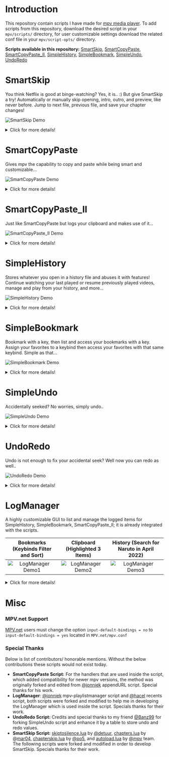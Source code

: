 # Introduction
This repository contain scripts I have made for [mpv media player](https://github.com/mpv-player/mpv/).
To add scripts from this repository, download the desired script in your `mpv/scripts/` directory, for user customizable settings download the related conf file in your `mpv/script-opts/` directory.

**Scripts available in this repository:**
[SmartSkip](https://github.com/Eisa01/mpv-scripts#smartskip), [SmartCopyPaste](https://github.com/Eisa01/mpv-scripts#smartcopypaste), [SmartCopyPaste_II](https://github.com/Eisa01/mpv-scripts#smartcopypaste_ii), [SimpleHistory](https://github.com/Eisa01/mpv-scripts#simplehistory), [SimpleBookmark](https://github.com/Eisa01/mpv-scripts#simplebookmark), [SimpleUndo](https://github.com/Eisa01/mpv-scripts#simpleundo), [UndoRedo](https://github.com/Eisa01/mpv-scripts#undoredo)

# SmartSkip
You think Netflix is good at binge-watching? Yes, it is.. :) But give SmartSkip a try!
Automatically or manually skip opening, intro, outro, and preview, like never before. Jump to next file, previous file, and save your chapter changes!

![SmartSkip Demo](https://raw.githubusercontent.com/Eisa01/mpv-scripts/master/.misc/smartskip_demo1.webp)
<details>
<Summary>Click for more details!</Summary>

### Default Keybinds
Below default keybinds can be changed using the script conf file, or through script-opts by referring to the names that do not contain spaces.

| Keybind                        | Name                             | Description                                                       |
|-------------------------------------|----------------------------------|-------------------------------------------------------------------|
| `>`                             | smart-next                       | Skips using silence-skip > chapter-next > playlist-next, based on configurable variables     |
| `<`                             | smart-prev                       | Jumps to beginning > previous chapter > previous playlist, based on configurable variables   |
| `?`                             | silence-skip                     | Skips until a silence is detected based on configurable variables                                    |
| `ctrl+right`                     | chapter-next                     | Jumps to next chapter > to next playlist                            |
| `ctrl+left`                      | chapter-prev                     | Jumps to previous chapter > to beginning > to previous playlist     |
| `smart-next`, `enter`, `y`          | Proceed Auto-Skip             | Proceeds Auto-Skip when countdown is started             |
| `smart-prev`, `pause`, `esc`, `n`    | Cancel Auto-Skip             | Cancels Auto-Skip when countdown is started              |
| `ctrl+.`                        | toggle-autoskip                  | Enables or disables Auto-Skip during playback for the current mpv session                            |
| `alt+.`                         | toggle-category-autoskip         | Enables or disables a chapter for Auto-Skip during playback for the current mpv session              |
| ` `                            | toggle-autoload                   | Enables or disables autoload during playback for the current mpv session                             |
| `n`                            | add-chapter                       | Add a chapter for the reached position                                   |
| `alt+n`                         | remove-chapter                    | Removes the current chapter                                              |
| `ctrl+n`                        | write-chapters                    | jumps to the previous available filter based on configured filters       |
| `alt+s` / `alt+S`                  | edit-chapter                     | Renames the current chapter (requires [user-input-module](https://github.com/CogentRedTester/mpv-user-input) )     |
| ` `                              | bake-chapters                   | Merge the changes of chapters for the file inside mkv file                |

### Main Features
* **Smart Next / Prev:** Automatically triggers Skip to Silence, Chapter Next/ Prev, or Playlist Next/ Prev based on configurable parameters.
- **Skip to Silence:** If the file you are watching is not chaptered, skipping to silence will attempt to skip the intro and outro by finding the silence in the file (optionally: chapter automatically created).
- **Auto Skip**: If the file you are watching has organized chapters, any opening, ending sound can be automatically skipped after your **preferred countdown** time.
- **Chapters Modification:** Create, remove, edit chapters,  and then save changes into an external file or bake them into the mkv file.
- **Chapter Next / Prev:** Go to next chapter, if no chapters available go to next playlist, and vise-versa (like the good times with MPC-HC).
- **Autoload**: Basically, if you are not using mpv's autoload script, this is bundled along for convenience and for the possibility to add more features in the future.
- **Customization:** Tons of user customizable settings that can even change the behavior and priority of smart-next, smart-prev, auto-skip, and more!
- **OSD** (On Screen Display): Displays a proper OSD for the actions preformed through SmartSkip.
- **More:** This is not all! Explore the conf file to learn more about the possibilities you are missing out...
### Compatibility
- Works on all of mpv supported platforms.
</details>

# SmartCopyPaste
Gives mpv the capability to copy and paste while being smart and customizable... 

![SmartCopyPaste Demo](https://raw.githubusercontent.com/Eisa01/mpv-scripts/master/.misc/smartcopypaste_demo1.webp)
<details>
<Summary>Click for more details!</Summary>

### Default Keybinds
The following are the default keybinds, they can be changed in the conf file of the script or using script-opts by referring to the name.
| Keybind                        | Name                             | Description                                                       |
|--------------------------------|----------------------------------|-------------------------------------------------------------------|
| `ctrl+c` / `ctrl+C` / `meta+c` / `meta+C`                   | copy                   | copies file path / URI with resume time using the configured smart behavior.     |
| `ctrl+v` / `ctrl+V` / `meta+v` / `meta+V`                     | paste                | pastes and run into mpv from the clipboard using the configured smart behavior.        |
| `ctrl+alt+c` / `ctrl+alt+C` / `meta+alt+c` / `meta+alt+C`                        | copy-specific           | copies the file path without the reached time or based on the configured specific copy behavior.  |
| `ctrl+alt+v` / `ctrl+alt+V` / `meta+alt+v` / `meta+alt+V`                            | paste-specific                        | pastes and appends the video file into playlist or based on the configured specific paste behavior.                                                                             |
### Main Features
- **Copy and Paste:** Adds copy and paste to mpv for any file, like (urls, torrents, images, subtitles, audio files, video paths)
- **Multi-Paste:** Capability to paste a list of supported items seperated by new line to generate a playlist and conduct different actions depending on the files pasted.
- **youtube-dl Extension Support:** Immediately paste links without finding exact video address for youtube and any other youtube-dl extension supported sites.
- **Peerflix / WebTorrent Extension Support:** Immediately paste torrent links or magnet links when proper extensions are installed.
- **Customization:** Tons of user customizable settings that can even change the behavior and priority of copy and paste actions.
- **OSD** (On Screen Display): Displays any SmartCopyPaste action within mpv.
- **More:** This is not all! Explore the conf file to learn more about the possibilities you are missing out...
### Compatibility
- Windows OS (default powershell, customizable / can be changed in the settings inside the script).
- MAC OS (default pbcopy and pbpaste, customizable / can be changed in the settings inside the script).
- Linux OS (default xclip, customizable / can be changed in the settings inside the script).
</details>

# SmartCopyPaste_II
Just like SmartCopyPaste but logs your clipboard and makes use of it...

![SmartCopyPaste_II Demo](https://raw.githubusercontent.com/Eisa01/mpv-scripts/master/.misc/smartcopypaste_ii_demo1.webp)
<details>
<Summary>Click for more details!</Summary>

### Default Keybinds
The following are the default keybinds, they can be changed in the conf file of the script or using script-opts by referring to the name.
| Keybind                        | Name                             | Description                                                       |
|--------------------------------|----------------------------------|-------------------------------------------------------------------|
| `ctrl+c` / `ctrl+C` / `meta+c` / `meta+C`                   | copy                   | copies file path / URI with resume time using the configured smart behavior.     |
| `ctrl+v` / `ctrl+V` / `meta+v` / `meta+V`                     | paste                | pastes and run into mpv from the clipboard using the configured smart behavior.        |
| `ctrl+alt+c` / `ctrl+alt+C` / `meta+alt+c` / `meta+alt+C`                        | copy-specific           | copies the file path without the reached time or based on the configured specific copy behavior.  |
| `ctrl+alt+v` / `ctrl+alt+V` / `meta+alt+v` / `meta+alt+V`                            | paste-specific                        | pastes and appends the video file into playlist or based on the configured specific paste behavior.                                                                             |
| `c` / `C`                            | open-list                               | opens Clipboard list [(LogManager)](https://github.com/Eisa01/mpv-scripts#logmanager)                                               |
### Main Features
- **Copy and Paste:** Adds copy and paste to mpv for any file, like (urls, torrents, images, subtitles, audio files, video paths)
- **Multi-Paste:** Capability to paste a list of supported items seperated by new line to generate a playlist and conduct different actions depending on the files pasted.
- **youtube-dl Extension Support:** Immediately paste links without finding exact video address for youtube and any other youtube-dl extension supported sites.
- **Peerflix / WebTorrent Extension Support:** Immediately paste torrent links or magnet links when proper extensions are installed.
- **Saves Clipboard to a Log File:** The copies from mpv, and the pastes into mpv will be kept in a log file; log file location is mpv config directory, default for Windows OS: `%APPDATA%\mpv\mpvClipboard.log`, for Linux OS and MAC OS: `~\.config\mpv\mpvClipboard.log`.
- **[LogManager:](https://github.com/Eisa01/mpv-scripts#logmanager)** Reads the log file directly in mpv, giving access to navigate, play files, add to playlist, delete, search, and filter the content.
- **Customization:** Tons of user customizable settings that can even change the behavior and priority of copy and paste actions, as well as everything about LogManager.
- **OSD:** Displays any SmartCopyPaste_II action within mpv.
- **More:** This is not all! Explore the conf file to learn more about the possibilities you are missing out...
### Compatibility
- Windows OS (default powershell, customizable / can be changed in the settings inside the script).
- MAC OS (default pbcopy and pbpaste, customizable / can be changed in the settings inside the script).
- Linux OS (default xclip, customizable / can be changed in the settings inside the script).
</details>

# SimpleHistory
Stores whatever you open in a history file and abuses it with features! Continue watching your last played or resume previously played videos, manage and play from your history, and more...

![SimpleHistory Demo](https://raw.githubusercontent.com/Eisa01/mpv-scripts/master/.misc/simplehistory_demo1.webp)
<details>
<Summary>Click for more details!</Summary>

### Default Keybinds
The following are the default keybinds, they can be changed in the conf file of the script or using script-opts by referring to the name.
| Keybind                        | Name                             | Description                                                       |
|--------------------------------|----------------------------------|-------------------------------------------------------------------|
| `ctrl+r` / `ctrl+R`                   | history-resume                   | **File Loaded:** Resumes in any previously closed video. / **Idle:** Loads and resumes the last played videos.      |
| `alt+r` / `alt+R`                     | history-load-last                | **File Loaded:** Adds last closed video into playlist. / **Idle**: Loads last closed video without resuming.        |
| `ctrl+H`                         | history-incognito-mode           | Triggeres a customizable incognito mode that stops saving history. To resume saving history press `ctrl+H` again |
| `h` / `H`                            | open-list                        | opens History list [(LogManager)](https://github.com/Eisa01/mpv-scripts#logmanager)                                                                             |
| `r` / `R`                            | *NA*                               | opens History list - filtered with recent items [(LogManager)](https://github.com/Eisa01/mpv-scripts#logmanager)                                                |
### Main Features
- **Last Played:** Immediately jumps to your last played video so you continue watching
- **Video Resume:** It saves the position of all videos you are watching so you can easily resume
- **Saves History to a Log File:** The files and position of files played will be kept in a log file; log file location is mpv config directory, default for Windows OS: `%APPDATA%\mpv\mpvHistory.log`, for Linux OS and MAC OS: `~\.config\mpv\mpvHistory.log`.
- **Incognito Mode:** A highly customizable incognito mode that can also be set to auto_run with mpv. It stops history logging when triggered until it is disabled by triggering it again.
- **Blacklist/Whitelist:** A very smart blacklist option that can understand inputted text to blacklist certain websites, urls, files, file paths, and protocols from saving into history. It can also be inverted into a whitelist so only defined files / urls / websites are saved into history.
- **[LogManager:](https://github.com/Eisa01/mpv-scripts#logmanager)** Reads the log file directly in mpv, giving access to navigate, play files, add to playlist, delete, search, and filter the content. (I personally like the distinct filter). It lists the last episode played of each different show.
- **Customization:** Tons of user customizable settings, you can change almost everything. Hate the resume notification? Then just disable it. Hate recents list automatically loading? Then just disable it, and so on so forth...
- **OSD:** Displays any SimpleHistory action within mpv.
- **More:** This is not all! Explore the conf file to learn more about the possibilities you are missing out...
### Compatibility
- Works on all of mpv supported platforms.
</details>

# SimpleBookmark
Bookmark with a key, then list and access your bookmarks with a key. Assign your favorites to a keybind then access your favorites with that same keybind. Simple as that...

![SimpleBookmark Demo](https://raw.githubusercontent.com/Eisa01/mpv-scripts/master/.misc/simplebookmark_demo1.webp)
<details>
<Summary>Click for more details!</Summary>

### Default Keybinds
The following are the default keybinds, they can be changed in the conf file of the script or using script-opts by referring to the name.
| Keybind                        | Name                             | Description                                                       |
|--------------------------------|----------------------------------|-------------------------------------------------------------------|
| `ctrl+b` / `ctrl+B`                | bookmark-save                  | bookmarks file along with time reached.                                      |
| `alt+b` / `alt+B`                | bookmark-fileonly                  | bookmarks file only without the reached time.                                    |
| `b` / `B`       | open-list          | opens Bookmark list [(LogManager)](https://github.com/Eisa01/mpv-scripts#logmanager) |
| `k` / `K`       | *NA*          | opens Bookmark list - filtered with entries assigned to keybinds [(LogManager)](https://github.com/Eisa01/mpv-scripts#logmanager) |
| `alt+1`-`alt+9`                | *NA*                  | **List is open:** assigns entry to a keybind. / **List is closed:** loads the assigned entry.                                    |
| `alt+shift+1`-`alt+shift+9`                | *NA*                  | override a corresponding assigned keybind entry based on the pressed number.                                   |
| `alt+-`       | keybind-slot-remove          | when list is open it removes the assigned keybind from the bookmarked entry based on cursor position. |
| `alt+shift+-`       | keybind-slot-remove-highlight          | when list is open it removes all the highlighted assigned keybinds from the bookmarked entries. |
### Main Features
- **Bookmark:** Adds bookmark functionality to mpv, simply press the bookmark keybind and you are done.
- **Assign Bookmark to Keybind:** Press the keybind slot when displaying bookmarks will assign the bookmark to a keybind, making it easy to jump to the bookmark at anytime when pressing the same keybind.
- **[LogManager:](https://github.com/Eisa01/mpv-scripts#logmanager)** Reads the log file directly in mpv, giving access to navigate, play files, add to playlist, delete, search, and filter the content.
- **Saves Bookmark to a Log File:** The bookmarks will be kept in a log file; log file location is mpv config directory, default for Windows OS: `%APPDATA%\mpv\mpvBookmark.log`, for Linux OS and MAC OS: `~\.config\mpv\mpvBookmark.log`.
- **Customization:** Tons of user customizable settings that can even change the behavior of bookmarking, assigning video to a keybind, and the LogManager itself.
- **OSD:** Displays any SimpleBookmark action within mpv.
- **More:** This is not all! Seriously I am too lazy to write down all the features neatly ;) Explore the conf file to learn more about the possibilities you are missing out...
### Compatibility
- Works on all of mpv supported platforms.
</details>

# SimpleUndo
Accidentally seeked? No worries, simply undo..

![SimpleUndo Demo](https://raw.githubusercontent.com/Eisa01/mpv-scripts/master/.misc/simpleundo_demo1.webp)
<details>
<Summary>Click for more details!</Summary>

### Default Keybinds
The following are the default keybinds, they can be changed in the script or using script-opts by referring to the name.
| Keybind                        | Name                             | Description                                                       |
|--------------------------------|----------------------------------|-------------------------------------------------------------------|
| `ctrl+z` / `ctrl+Z`                 | undo / undoCaps                  | undo accidental seek by returning to previous time and vise-versa.|
### Main Features
- **Simple Undo:** Undo accidental time jumps in videos by pressing undo keybind and press again to return to previous position.
- **OSD:** Displays any SimpleUndo action within mpv.
### Compatibility
- Works on all of mpv supported platforms.
</details>

# UndoRedo
Undo is not enough to fix your accidental seek? Well now you can redo as well..

![UndoRedo Demo](https://raw.githubusercontent.com/Eisa01/mpv-scripts/master/.misc/undoredo_demo1.webp)
<details>
<Summary>Click for more details!</Summary>

### Default Keybinds
The following are the default keybinds, they can be changed in the script or using script-opts by referring to the name.
| Keybind                        | Name                             | Description                                                       |
|--------------------------------|----------------------------------|-------------------------------------------------------------------|
| `ctrl+z` / `ctrl+Z`                | undo / undoCaps                  | undo by returning to previous time.                                      |
| `ctrl+y` / `ctrl+Y`                | redo / redoCaps                  | redo by restoring the undo time.                                    |
| `ctrl+alt+z` / `ctrl+alt+Z`       | undoLoop / undoLoopCaps          | undo accidental seek by returning to previous time and vise-versa. |
### Main Features
- **Undo and Redo:** Undo any accident time jumps in the video by pressing the undo keybind and redo the jumps by pressing the redo keybind.
- **Simple Undo:** Undo accidental time jumps in videos by pressing Simple Undo keybind and press again to return to previous position.
- **OSD:** Displays any UndoRedo action within mpv.
### Compatibility
- Works on all of mpv supported platforms.
</details>

# LogManager
A highly customizable GUI to list and manage the logged items for SimpleHistory, SimpleBookmark, SmartCopyPaste_II; it is already integrated with the scripts.

Bookmarks (Keybinds Filter and Sort) | Clipboard (Highlighted 3 Items)| History (Search for Naruto in April 2022)
:----------------------------:|:----------------------------:|:----------------------------:
![LogManager Demo1](https://github.com/Eisa01/mpv-scripts/raw/master/.misc/logManager_demo1.png)|![LogManager Demo2](https://github.com/Eisa01/mpv-scripts/raw/master/.misc/logManager_demo2.png)|![LogManager Demo3](https://github.com/Eisa01/mpv-scripts/raw/master/.misc/logManager_demo3.png)
<details>
<Summary>Click for more details!</Summary>

### Default Keybinds
The following are the default keybinds, they can be changed in the conf file of the scripts or using script-opts by referring to the name.
| Keybind                        | Name                             | Description                                                       |
|--------------------------------|----------------------------------|-------------------------------------------------------------------|
| `UP` / `WHEEL_UP`                  | move-up                          | navigates up on the log list                                      |
| `DOWN` / `WHEEL_DOWN`              | move-down                        | navigates down on the log list                                    |
| `PGUP`                           | page-up                          | navigates to the first item of current shown page on the log list |
| `PGDWN`                          | page-down                        | navigates to the last item of current shown page on the log list  |
| `HOME`                           | move-first                       | navigates to the first item on the log list                       |
| `END`                            | move-last                        | navigates to the last item on the log list                        |
| `SHIFT`                          | *NA*                               | highlights the items on the list to manage and take action on multiple items. Keep holding `SHIFT`, then press any navigation keybind, e.g.: `SHIFT+UP`/`SHIFT+PGDWN` to highlight the items navigated towards    |
| `ctrl+a` / `ctrl+A`                | list-highlight-all               | highlights all the displayed items on the log list                |
| `ctrl+d` / `ctrl+D`                | list-unhighlight-all             | cancels the highlight of all highlighted items shown on the log list   |
| `RIGHT` / `MBTN_FORWARD`           | list-filter-next                 | jumps to the next available filter based on configured filters          |
| `LEFT` / `MBTN_BACK`               | list-filter-previous             | jumps to the previous available filter based on configured filters      |
| `alt+s` / `alt+S`                  | list-cycle-sort                  | cycles through the different available sorts on the log list      |
| `ENTER` / `MBTN_MID`               | list-select                      | loads an entry based on cursor position                                    |
| `ctrl+ENTER`                     | list-add-playlist                | add entry to playlist based on cursor position                             |
| `SHIFT+ENTER`                    | list-add-playlist-highlight      | adds all highlighted entries to playlist                                   |
| `0`-`9`                            | *NA*                               | quick-select an entry from 0th to 9th position                                   |
| `DEL`                            | list-delete                      | deletes an entry from the log file based on cursor position                |
| `SHIFT+DEL`                      | list-delete-highlight            | deletes all highlighted entries from the log file                          |
| `ctrl+f` / `ctrl+F`                | list-search-activate             | triggers search to quickly find an item on the log list                    |
| `ALT+ENTER`                      | search_string_not_typing         | forcefully exit typing mode of search while keeping search open            |
| *Depends on the script*            | ignore                           | Keybinds that will be ignored when the log list is open (mainly to avoid opening another log list from a different script while current one is active)   |
| `ESC` / `MBTN_RIGHT`               | *NA*                               | close the log list (closes search first if it is open)                                                                                                   |
### Main Features
- **Log Manage:** List the log entries and manage them using mpv
- **Log Search:** Search for any specific entries in the list using a simplified search engine
- **Log Filter:** Apply a filter to the list depending on various built-in filters or build your own keywords filter
- **Log Multi-Select:** Multi-select the items to load / manage multiple entries easily
- **Customization:** LogManager is highly customizable in terms of anything that has to do with it, such as, keybinds, GUI with tons of built-in variables, the list of entries, and more.
- **OSD:** Displays any LogManager action within mpv.
### Compatibility
- Intergrated with SmartCopyPaste-II, SimpleHistory, SimpleBookmark
</details>

# Misc
### MPV.net Support
[MPV.net](https://github.com/stax76/mpv.net) users must change the option `input-default-bindings = no` to `input-default-bindings = yes` located in `MPV.net/mpv.conf` 

### Special Thanks
Below is list of contributors/ honorable mentions. Without the below contributions these scripts would not exist today.
- **SmartCopyPaste Script:** For the handlers that are used inside the script, which added compatibility for newer mpv versions, the method was originally forked and edited from [@jonniek](https://github.com/jonniek) appendURL script. Special thanks for his work.
- **LogManager**: [@jonniek](https://github.com/jonniek) mpv-playlistmanager script and [@hacel](https://github.com/hacel) recents script, both scripts were forked and modified to help me in developing the LogManager which is used inside the script. Specials thanks for their work.
- **UndoRedo Script:** Credits and special thanks to my friend [@Banz99](https://github.com/Banz99) for forking SimpleUndo script and enhance it by a table to store undo and redo values.
- **SmartSkip Script:** [skiptosilence.lua](https://github.com/detuur/mpv-scripts) by [@detuur](https://github.com/detuur/), [chapters.lua](https://github.com/mar04/chapters_for_mpv) by @[mar04](https://github.com/mar04), [chapterskip.lua](https://github.com/po5/chapterskip) by [@po5](https://github.com/po5/), and [autoload.lua](https://github.com/mpv-player/mpv/blob/master/TOOLS/lua/autoload.lua) by [@mpv](https://github.com/mpv-player/mpv/) team. The following scripts were forked and modified in order to develop SmartSkip. Specials thanks for their work.
